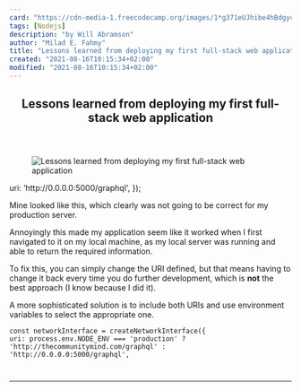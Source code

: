 ```yaml
---
card: "https://cdn-media-1.freecodecamp.org/images/1*g371eUJhibe4hBdgycD8Cw.jpeg"
tags: [Nodejs]
description: "by Will Abramson"
author: "Milad E. Fahmy"
title: "Lessons learned from deploying my first full-stack web application"
created: "2021-08-16T10:15:34+02:00"
modified: "2021-08-16T10:15:34+02:00"
---
```

<div class="site-wrapper">
<main id="site-main" class="site-main outer">
<div class="inner">
<article class="post-full post tag-nodejs tag-web-development tag-learning tag-programming tag-tech ">
<header class="post-full-header">
<h1 class="post-full-title">Lessons learned from deploying my first full-stack web application</h1>
</header>
<figure class="post-full-image">
<picture>
<source media="(max-width: 700px)" sizes="1px" srcset="data:image/gif;base64,R0lGODlhAQABAIAAAAAAAP///yH5BAEAAAAALAAAAAABAAEAAAIBRAA7 1w">
<source media="(min-width: 701px)" sizes="(max-width: 800px) 400px,
(max-width: 1170px) 700px,
1400px" srcset="https://cdn-media-1.freecodecamp.org/images/1*g371eUJhibe4hBdgycD8Cw.jpeg 300w,
https://cdn-media-1.freecodecamp.org/images/1*g371eUJhibe4hBdgycD8Cw.jpeg 600w,
https://cdn-media-1.freecodecamp.org/images/1*g371eUJhibe4hBdgycD8Cw.jpeg 1000w,
https://cdn-media-1.freecodecamp.org/images/1*g371eUJhibe4hBdgycD8Cw.jpeg 2000w">
<img onerror="this.style.display='none'" src="https://cdn-media-1.freecodecamp.org/images/1*g371eUJhibe4hBdgycD8Cw.jpeg" alt="Lessons learned from deploying my first full-stack web application">
</picture>
</figure>
<section class="post-full-content">
<div class="post-content medium-migrated-article">
uri: ‘http://0.0.0.0:5000/graphql',
});</code></pre><p>Mine looked like this, which clearly was not going to be correct for my production server.</p><p>Annoyingly this made my application seem like it worked when I first navigated to it on my local machine, as my local server was running and able to return the required information.</p><p>To fix this, you can simply change the URI defined, but that means having to change it back every time you do further development, which is <strong>not</strong> the best approach (I know because I did it).</p><p>A more sophisticated solution is to include both URIs and use environment variables to select the appropriate one.</p><pre><code class="language-js">const networkInterface = createNetworkInterface({
uri: process.env.NODE_ENV === 'production' ?
'http://thecommunitymind.com/graphql' :
'http://0.0.0.0:5000/graphql',
</div>
<hr>
</section>
</article>
</div>
</main>
</div>
<!-- Google Tag Manager (noscript) -->
<!-- End Google Tag Manager (noscript) -->
